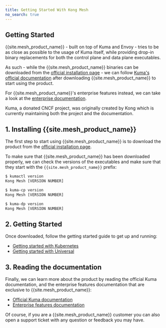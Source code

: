 ```yaml
---
title: Getting Started With Kong Mesh
no_search: true
---
```


## Getting Started

{{site.mesh_product_name}} - built on top of Kuma and Envoy - tries to be as close as possible to the usage of Kuma itself, while providing drop-in binary replacements for both the control plane and data plane executables.

As such - while the {{site.mesh_product_name}} binaries can be downloaded from the [official installation page](/mesh/{{page.kong_version}}/install) - we can follow [Kuma's official documentation](https://kuma.io/docs) after downloading {{site.mesh_product_name}} to start using the product.

For {{site.mesh_product_name}}'s enterprise features instead, we can take a look at the [enterprise documentation](/mesh/{{page.kong_version}}/features).

<div class="alert alert-ee blue">
   Kuma, a donated CNCF project, was originally created by Kong which is currently maintaining both the project and the documentation.
</div>

## 1. Installing {{site.mesh_product_name}}

The first step to start using {{site.mesh_product_name}} is to download the product from the [official installation page](/mesh/{{page.kong_version}}/install).

To make sure that {{site.mesh_product_name}} has been downloaded properly, we can check the versions of the executables and make sure that they start with the `{{site.mesh_product_name}}` prefix:

```sh
$ kumactl version
Kong Mesh [VERSION NUMBER]

$ kuma-cp version
Kong Mesh [VERSION NUMBER]

$ kuma-dp version
Kong Mesh [VERSION NUMBER]
```

## 2. Getting Started

Once downloaded, follow the getting started guide to get up and running:

* [Getting started with Kubernetes](https://kuma.io/docs/latest/quickstart/kubernetes/)
* [Getting started with Universal](https://kuma.io/docs/latest/quickstart/universal/)

## 3. Reading the documentation

Finally, we can learn more about the product by reading the official Kuma documentation, and the enterprise features documentation that are exclusive to {{site.mesh_product_name}}:

* [Official Kuma documentation](https://kuma.io/docs/)
* [Enterprise features documentation](/mesh/{{page.kong_version}}/features)

Of course, if you are a {{site.mesh_product_name}} customer you can also open a support ticket with any question or feedback you may have.
